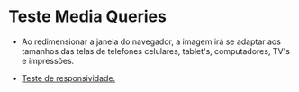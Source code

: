 # Teste Media Queries

* Ao redimensionar a janela do navegador, a imagem irá se adaptar aos tamanhos das telas de telefones celulares, tablet's, computadores, TV's e impressões. 

* <a href="https://rafasfrancah.github.io/TesteMediaQueries/" target="_blank">Teste de responsividade.</a> 



